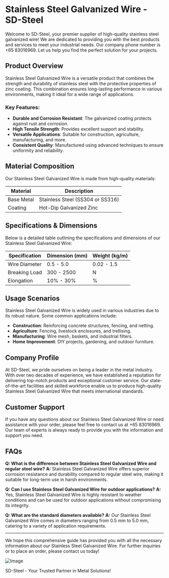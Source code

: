 # Stainless Steel Galvanized Wire - SD-Steel

Welcome to SD-Steel, your premier supplier of high-quality stainless steel galvanized wire! We are dedicated to providing you with the best products and services to meet your industrial needs. Our company phone number is +65 83016969. Let us help you find the perfect solution for your projects.

## Product Overview

Stainless Steel Galvanized Wire is a versatile product that combines the strength and durability of stainless steel with the protective properties of zinc coating. This combination ensures long-lasting performance in various environments, making it ideal for a wide range of applications.

### Key Features:
- **Durable and Corrosion Resistant**: The galvanized coating protects against rust and corrosion.
- **High Tensile Strength**: Provides excellent support and stability.
- **Versatile Applications**: Suitable for construction, agriculture, manufacturing, and more.
- **Consistent Quality**: Manufactured using advanced techniques to ensure uniformity and reliability.

## Material Composition

Our Stainless Steel Galvanized Wire is made from high-quality materials:

| Material | Description |
|----------|-------------|
| Base Metal | Stainless Steel (SS304 or SS316) |
| Coating  | Hot-Dip Galvanized Zinc |

## Specifications & Dimensions

Below is a detailed table outlining the specifications and dimensions of our Stainless Steel Galvanized Wire:

| Specification | Dimension (mm) | Weight (kg/m) |
|---------------|----------------|---------------|
| Wire Diameter | 0.5 - 5.0      | 0.02 - 1.5    |
| Breaking Load | 300 - 2500     | N             |
| Elongation    | 10% - 30%      | %             |

## Usage Scenarios

Stainless Steel Galvanized Wire is widely used in various industries due to its robust nature. Some common applications include:

- **Construction**: Reinforcing concrete structures, fencing, and netting.
- **Agriculture**: Fencing, livestock enclosures, and trellising.
- **Manufacturing**: Wire mesh, baskets, and industrial filters.
- **Home Improvement**: DIY projects, gardening, and outdoor furniture.

## Company Profile

At SD-Steel, we pride ourselves on being a leader in the metal industry. With over two decades of experience, we have established a reputation for delivering top-notch products and exceptional customer service. Our state-of-the-art facilities and skilled workforce enable us to produce high-quality Stainless Steel Galvanized Wire that meets international standards.

## Customer Support

If you have any questions about our Stainless Steel Galvanized Wire or need assistance with your order, please feel free to contact us at +65 83016969. Our team of experts is always ready to provide you with the information and support you need.

## FAQs

**Q: What is the difference between Stainless Steel Galvanized Wire and regular steel wire?**
**A:** Stainless Steel Galvanized Wire offers superior corrosion resistance and durability compared to regular steel wire, making it suitable for long-term use in harsh environments.

**Q: Can I use Stainless Steel Galvanized Wire for outdoor applications?**
**A:** Yes, Stainless Steel Galvanized Wire is highly resistant to weather conditions and can be used for outdoor applications without compromising its integrity.

**Q: What are the standard diameters available?**
**A:** Our Stainless Steel Galvanized Wire comes in diameters ranging from 0.5 mm to 5.0 mm, catering to a variety of application requirements.

---

We hope this comprehensive guide has provided you with all the necessary information about our Stainless Steel Galvanized Wire. For further inquiries or to place an order, please contact us today!

![Image](https://github.com/user-attachments/assets/2567258e-e124-4816-932d-1809bd27ef0b)

SD-Steel - Your Trusted Partner in Metal Solutions!